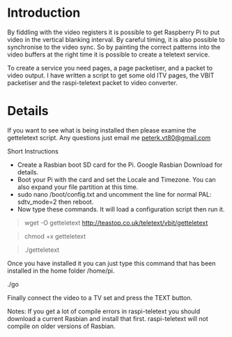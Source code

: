 # Introduction #

By fiddling with the video registers it is possible to get Raspberry Pi to put video in the vertical blanking interval. By careful timing, it is also possible to synchronise to the video sync. So by painting the correct patterns into the video buffers at the right time it is possible to create a teletext service.

To create a service you need pages, a page packetiser, and a packet to video output. I have written a script to get some old ITV pages, the VBIT packetiser and the raspi-teletext packet to video converter.

# Details #

If you want to see what is being installed then please examine the getteletext script. Any questions just email me peterk.vt80@gmail.com

Short Instructions
  * Create a Rasbian boot SD card for the Pi. Google Rasbian Download for details.
  * Boot your Pi with the card and set the Locale and Timezone. You can also expand your file partition at this time.
  * sudo nano /boot/config.txt and uncomment the line for normal PAL:  sdtv\_mode=2    then reboot.
  * Now type these commands. It will load a configuration script then run it.

> wget -O getteletext http://teastop.co.uk/teletext/vbit/getteletext

> chmod +x getteletext

> ./getteletext

Once you have installed it you can just type this command that has been installed in the home folder /home/pi.

./go

Finally connect the video to a TV set and press the TEXT button.

Notes:
If you get a lot of compile errors in raspi-teletext you should download a current Rasbian and install that first. raspi-teletext will not compile on older versions of Rasbian.
